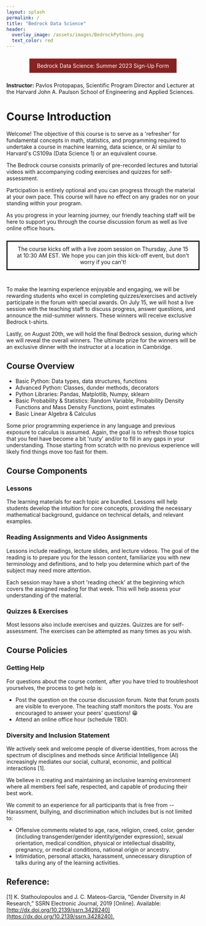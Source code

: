 ```yaml
---
layout: splash
permalink: /
title: "Bedrock Data Science"
header: 
  overlay_image: /assets/images/BedrockPythons.png
  text_color: red
---
```


<style>
  .graph {
    width: 500px;
  }
</style>

<center>
<a href="https://docs.google.com/forms/d/e/1FAIpQLSdNw6wnknMGJ-No3wpvh_1KGZ7BdvuUYAfthboMYwKWWMbfcg/viewform" style="display: inline-block; text-decoration: none; color: white; background-color: #872222; border: none; padding: 10px 20px; margin: 10px 0; cursor: pointer;">Bedrock Data Science: Summer 2023 Sign-Up Form</a>
</center>

**Instructor:**  Pavlos Protopapas, Scientific Program Director and Lecturer at the Harvard John A. Paulson School of Engineering and Applied Sciences.


# Course Introduction

Welcome! The objective of this course is to serve as a 'refresher' for fundamental concepts in math, statistics, and programming required to undertake a course in machine learning, data science, or AI similar to Harvard's CS109a (Data Science 1) or an equivalent course.

The Bedrock course consists primarily of pre-recorded lectures and tutorial videos with accompanying coding exercises and quizzes for self-assessment.

Participation is entirely optional and you can progress through the material at your own pace.  This course will have no effect on any grades nor on your standing within your program. 

As you progress in your learning journey, our friendly teaching staff will be here to support you through the course discussion forum as well as live online office hours.

<center>
<div style="display: inline-block; text-decoration: none; border-style: solid; border-color #872222; padding: 10px 20px; margin: 10px 0; cursor: pointer;">
The course kicks off with a live zoom session on Thursday, June 15 at 10:30 AM EST.  We hope you can join this kick-off event, but don't worry if you can't!</div>
</center>
</br>

To make the learning experience enjoyable and engaging, we will be rewarding students who excel in completing quizzes/exercises and actively participate in the forum with special awards. On July 15, we will host a live session with the teaching staff to discuss progress, answer questions, and announce the mid-summer winners. These winners will receive exclusive Bedrock t-shirts. 

Lastly, on August 20th, we will hold the final Bedrock session, during which we will reveal the overall winners. The ultimate prize for the winners will be an exclusive dinner with the instructor at a location in Cambridge.



## Course Overview 

- Basic Python: Data types, data structures, functions
- Advanced Python: Classes, dunder methods, decorators
- Python Libraries: Pandas, Matplotlib, Numpy, sklearn 
- Basic Probability & Statistics: Random Variable, Probability Density Functions and Mass Density Functions, point estimates 
- Basic Linear Algebra & Calculus


Some prior programming experience in any language and previous exposure to calculus is assumed. Again, the goal is to refresh those topics that you feel have become a bit 'rusty' and/or to fill in any gaps in your understanding. Those starting from scratch with no previous experience will likely find things move too fast for them.

## Course Components

### Lessons

The learning materials for each topic are bundled. Lessons will help students develop the intuition for core concepts, providing the necessary mathematical background, guidance on technical details, and relevant examples. 

### Reading Assignments and Video Assignments 

Lessons include readings, lecture slides, and lecture videos. The goal of the reading is to prepare you for the lesson content, familiarize you with new terminology and definitions, and to help you determine which part of the subject may need more attention. 

Each session may have a short 'reading check' at the beginning which covers the assigned reading for that week. This will help assess your understanding of the material.

### Quizzes & Exercises

Most lessons also include exercises and quizzes. Quizzes are for self-assessment. The exercises can be attempted as many times as you wish.

## Course Policies

### Getting Help

For questions about the course content, after you have tried to troubleshoot yourselves, the process to get help is:

- Post the question on the course discussion forum. Note that forum posts are visible to everyone. The teaching staff monitors the posts. You are encouraged to answer your peers' questions! 😁 
- Attend an online office hour (schedule TBD).

### Diversity and Inclusion Statement

We actively seek and welcome people of diverse identities, from across the spectrum of disciplines and methods since Artificial Intelligence (AI) increasingly mediates our social, cultural, economic, and political interactions [1]. 

We believe in creating and maintaining an inclusive learning environment where all members feel safe, respected, and capable of producing their best work. 

We commit to an experience for all participants that is free from -- Harassment, bullying, and discrimination which includes but is not limited to:

- Offensive comments related to age, race, religion, creed, color, gender (including transgender/gender identity/gender expression), sexual orientation, medical condition, physical or intellectual disability, pregnancy, or medical conditions, national origin or ancestry.
- Intimidation, personal attacks, harassment, unnecessary disruption of talks during any of the learning activities.

## Reference: 

[1] K. Stathoulopoulos and J. C. Mateos-Garcia, “Gender Diversity in AI Research,” SSRN Electronic Journal, 2019 [Online]. Available: [http://dx.doi.org/10.2139/ssrn.3428240](https://dx.doi.org/10.2139/ssrn.3428240).‌
